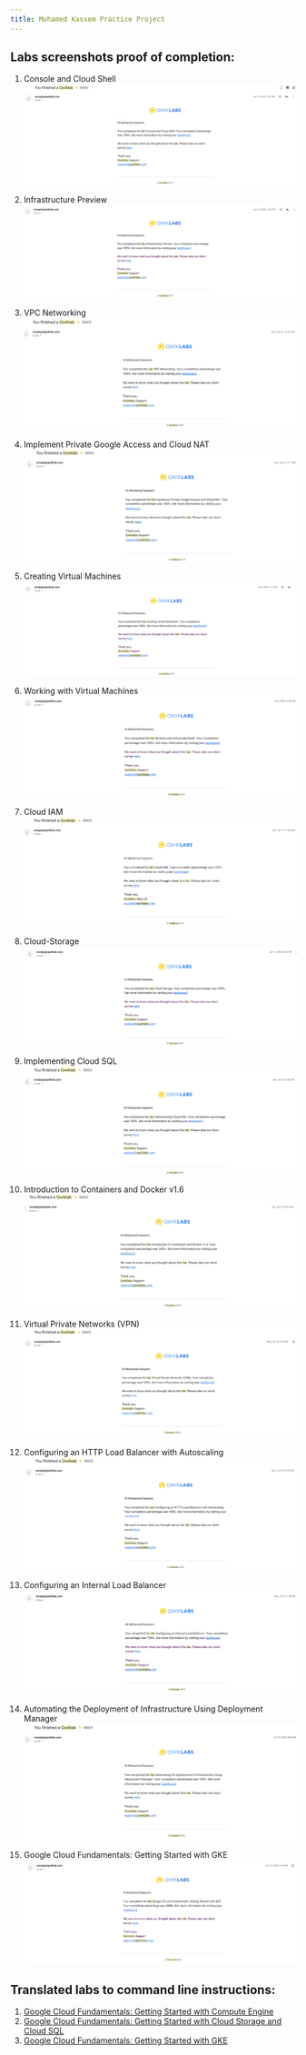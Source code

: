 ```yaml
---
title: Mohamed Kassem Practice Project
---
```


## Labs screenshots proof of completion:

1. Console and Cloud Shell
![Console-and-Cloud-Shell](./labs_screenshots/Console-and-Cloud-Shell.png)

2. Infrastructure Preview
![Infrastructure-Preview](./labs_screenshots/Infrastructure-Preview.png)

3. VPC Networking
![VPC-Networking](./labs_screenshots/VPC-Networking.png)

4. Implement Private Google Access and Cloud NAT
![Implement-Private-Google-Access-and-Cloud-NAT](./labs_screenshots/Implement-Private-Google-Access-and-Cloud-NAT.png)

5. Creating Virtual Machines
![Creating-Virtual-Machines](./labs_screenshots/Creating-Virtual-Machines.png)

6. Working with Virtual Machines
![Working-with-Virtual-Machines](./labs_screenshots/Working-with-Virtual-Machines.png)

7. Cloud IAM
![Cloud-IAM](./labs_screenshots/Cloud-IAM.png)

8. Cloud-Storage
![Cloud-Storage](./labs_screenshots/Cloud-Storage.png)

9. Implementing Cloud SQL
![Implementing Cloud SQL](./labs_screenshots/Implementing-Cloud-SQL.png)

10. Introduction to Containers and Docker v1.6
![Introduction to Containers and Docker v1.6](./labs_screenshots/Introduction-to-Containers-and-Docker-v1-6.png)

11. Virtual Private Networks (VPN)
![Virtual Private Networks VPN](./labs_screenshots/Virtual-Private-Networks-VPN.png)

12. Configuring an HTTP Load Balancer with Autoscaling
![Configuring an HTTP Load Balancer with Autoscaling](./labs_screenshots/Configuring-an-HTTP-Load-Balancer-with-Autoscaling.png)

13. Configuring an Internal Load Balancer
![Configuring an Internal Load Balancer](./labs_screenshots/Configuring-an-Internal-Load-Balancer.png)

14. Automating the Deployment of Infrastructure Using Deployment Manager
![Automating the Deployment of Infrastructure Using Deployment Manager](./labs_screenshots/Automating-the-Deployment-of-Infrastructure-Using-Deployment-Manager.png)

15. Google Cloud Fundamentals: Getting Started with GKE
![Google Cloud Fundamentals: Getting Started with GKE](./labs_screenshots/Google-Cloud-Fundamentals-Getting-Started-with-GKE.png)

## Translated labs to command line instructions:

1. [Google Cloud Fundamentals: Getting Started with Compute Engine](./labs_cli/Google-Cloud-Fundamentals-Getting-Started-with-Compute-Engine.md)
2. [Google Cloud Fundamentals: Getting Started with Cloud Storage and Cloud SQL](./labs_cli/Google-Cloud-Fundamentals-Getting-Started-with-Cloud-Storage-and-Cloud-SQL.md)
3. [Google Cloud Fundamentals: Getting Started with GKE](./labs_cli/Google-Cloud-Fundamentals-Getting-Started-with-GKE.md)